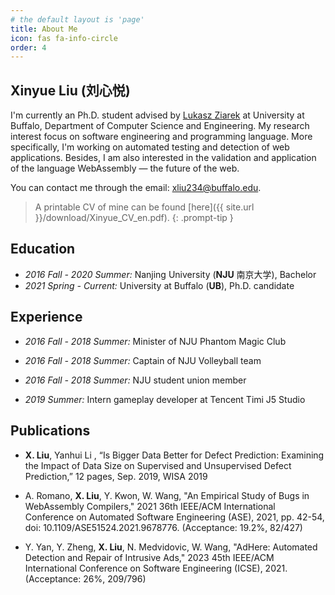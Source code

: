 ```yaml
---
# the default layout is 'page'
title: About Me
icon: fas fa-info-circle
order: 4
---
```


## Xinyue Liu (刘心悦)

I'm currently an Ph.D. student advised by [Lukasz Ziarek](https://cse.buffalo.edu/~lziarek/) at University at Buffalo, Department of Computer Science and Engineering. My research interest focus on software engineering and programming language. More specifically, I'm working on automated testing and detection of web applications. Besides, I am also interested in the validation and application of the language WebAssembly — the future of the web.

You can contact me through the email: xliu234@buffalo.edu.

> A printable CV of mine can be found [here]({{ site.url }}/download/Xinyue_CV_en.pdf).
{: .prompt-tip }

## Education

- *2016 Fall - 2020 Summer:*  Nanjing University (**NJU** 南京大学), Bachelor
- *2021 Spring - Current:*  University at Buffalo (**UB**), Ph.D. candidate

## Experience
- *2016 Fall - 2018 Summer:* Minister of NJU Phantom Magic Club

- *2016 Fall - 2018 Summer:* Captain of NJU Volleyball team

- *2016 Fall - 2018 Summer:* NJU student union member

- *2019 Summer:* Intern gameplay developer at Tencent Timi J5 Studio

## Publications

- **X. Liu**, Yanhui Li , “Is Bigger Data Better for Defect Prediction: Examining the Impact of Data Size on Supervised and Unsupervised Defect Prediction,” 12 pages, Sep. 2019, WISA 2019

- A. Romano, **X. Liu**, Y. Kwon, W. Wang, "An Empirical Study of Bugs in WebAssembly Compilers," 2021 36th IEEE/ACM
International Conference on Automated Software Engineering (ASE), 2021, pp. 42-54, doi: 10.1109/ASE51524.2021.9678776. (Acceptance: 19.2%, 82/427)

- Y. Yan, Y. Zheng, **X. Liu**, N. Medvidovic, W. Wang, "AdHere: Automated Detection and Repair of Intrusive Ads," 2023 45th IEEE/ACM International Conference on Software Engineering (ICSE), 2021. (Acceptance: 26%, 209/796)


